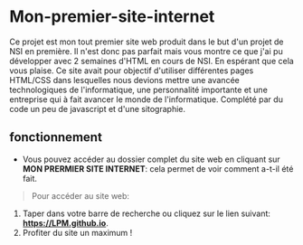 # Mon-premier-site-internet
Ce projet est mon tout premier site web produit dans le but d'un projet de NSI en première. Il n'est donc pas parfait mais vous montre ce que j'ai pu développer avec 2 semaines d'HTML en cours de NSI. En espérant que cela vous plaise.
Ce site avait pour objectif d'utiliser différentes pages HTML/CSS dans lesquelles nous devions mettre une avancée technologiques de l'informatique, une personnalité importante et une entreprise qui à fait avancer le monde de l'informatique. Complété par du code un peu de javascript et d'une sitographie. 

## fonctionnement
- Vous pouvez accéder au dossier complet du site web en cliquant sur **MON PRERMIER SITE INTERNET**: cela permet de voir comment a-t-il été fait.
>Pour accéder au site web:
  1. Taper dans votre barre de recherche ou cliquez sur le lien suivant: **https://LPM.github.io**.
  2. Profiter du site un maximum !

